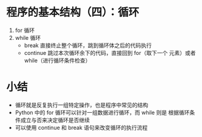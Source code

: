 # 程序的基本结构（四）：循环
1. for 循环
2. while 循环
    * break 直接终止整个循环，跳到循环体之后的代码执行
    * continue 跳过本次循环余下的代码，直接回到 for（取下一个   元素）或者 while（进行循环条件检查）

# 小结
- 循环就是反复执行一组特定操作，也是程序中常见的结构
- Python 中的 for 循环可以针对一组数据进行循环，而 while 则是   根据循环条件成立与否来决定循环是否继续
- 可以使用 continue 和 break 语句来改变循环的执行流程
